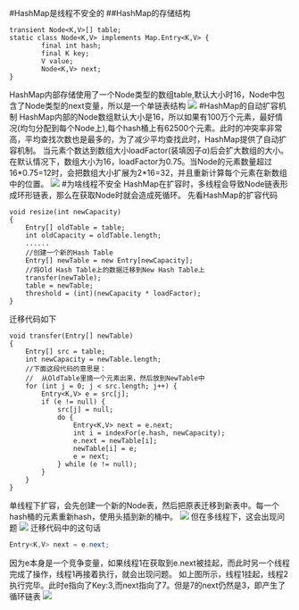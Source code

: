#HashMap是线程不安全的
##HashMap的存储结构
```java{.line-numbers}
transient Node<K,V>[] table;
static class Node<K,V> implements Map.Entry<K,V> {
        final int hash;
        final K key;
        V value;
        Node<K,V> next;
}
```
HashMap内部存储使用了一个Node类型的数组table,默认大小时16，Node中包含了Node类型的next变量，所以是一个单链表结构
![](https://pic.yupoo.com/jiananshi/e578c267/c8d4d250.png)
#HashMap的自动扩容机制
HashMap内部的Node数组默认大小是16，所以如果有100万个元素，最好情况(均匀分配到每个Node上),每个hash桶上有62500个元素。此时的冲突率非常高，平均查找次数也是最多的，为了减少平均查找此时，HashMap提供了自动扩容机制。
当元素个数达到数组大小loadFactor(装填因子$\alpha$)后会扩大数组的大小。在默认情况下，数组大小为16，loadFactor为0.75。当Node的元素数量超过16\*0.75=12时，会把数组大小扩展为2*16=32，并且重新计算每个元素在新数组中的位置。
![](https://pic.yupoo.com/jiananshi/ce749998/37356c77.jpg)
#为啥线程不安全
HashMap在扩容时，多线程会导致Node链表形成环形链表，那么在获取Node时就会造成死循环。
先看HashMap的扩容代码
```java{.line-numbers}
void resize(int newCapacity)
{
    Entry[] oldTable = table;
    int oldCapacity = oldTable.length;
    ......
    //创建一个新的Hash Table
    Entry[] newTable = new Entry[newCapacity];
    //将Old Hash Table上的数据迁移到New Hash Table上
    transfer(newTable);
    table = newTable;
    threshold = (int)(newCapacity * loadFactor);
}
```
迁移代码如下
```java{.line-numbers}
void transfer(Entry[] newTable)
{
    Entry[] src = table;
    int newCapacity = newTable.length;
    //下面这段代码的意思是：
    //  从OldTable里摘一个元素出来，然后放到NewTable中
    for (int j = 0; j < src.length; j++) {
        Entry<K,V> e = src[j];
        if (e != null) {
            src[j] = null;
            do {
                Entry<K,V> next = e.next;
                int i = indexFor(e.hash, newCapacity);
                e.next = newTable[i];
                newTable[i] = e;
                e = next;
            } while (e != null);
        }
    }
} 
```
单线程下扩容，会先创建一个新的Node表，然后把原表迁移到新表中。每一个hash桶的元素重新hash，使用头插到新的桶中。
![](https://coolshell.cn/wp-content/uploads/2013/05/HashMap01.jpg)
但在多线程下，这会出现问题
![](https://coolshell.cn/wp-content/uploads/2013/05/HashMap02.jpg)
迁移代码中的这句话
```java
Entry<K,V> next = e.next;
```
因为e本身是一个竞争变量，如果线程1在获取到e.next被挂起，而此时另一个线程完成了操作，线程1再接着执行，就会出现问题。
如上图所示，线程1挂起，线程2执行完毕。此时e指向了Key:3,而next指向了7。但是7的next仍然是3，即产生了循环链表
![](https://coolshell.cn/wp-content/uploads/2013/05/HashMap03.jpg)
